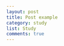 ```yaml
---
layout: post
title: Post example
category: study
list: Study
comments: true
---
```


<div class='fetchDocsHere'></div>

<script>
    fetchDocs("https://docs.google.com/document/d/e/2PACX-1vQb8aogoNrwonkvJgrsNuwkgEmpvzAEmPCUWg8Rou2PBe9V66M4KzEaowa5b33i-PGekTY6LeUEAqUt/pub?embedded=true")
</script>
